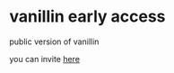 # vanillin early access
public version of vanillin

you can invite [here](https://vanillyn.tk/webprojects/vanillin)

